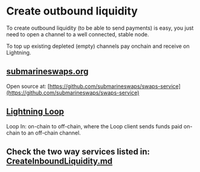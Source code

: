 # Create outbound liquidity

To create outbound liquidity \(to be able to send payments\) is easy, you just need to open a channel to a well connected, stable node.

To top up existing depleted \(empty\) channels pay onchain and receive on Lightning.

## [submarineswaps.org](https://submarineswaps.org/)

Open source at: [https://github.com/submarineswaps/swaps-service](https://github.com/submarineswaps/swaps-service)

## [Lightning Loop](https://github.com/lightninglabs/loop)

Loop In: on-chain to off-chain, where the Loop client sends funds paid on-chain to an off-chain channel.

## Check the two way services listed in: [CreateInboundLiquidity.md](createinboundliquidity.md)
